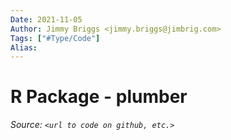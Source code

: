 ```yaml
---
Date: 2021-11-05
Author: Jimmy Briggs <jimmy.briggs@jimbrig.com>
Tags: ["#Type/Code"]
Alias:
---
```


# R Package - plumber

*Source: `<url to code on github, etc.>`*

```

```